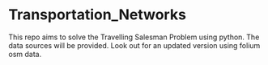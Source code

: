 # Transportation_Networks
This repo aims to solve the Travelling Salesman Problem using python. The data sources will be provided. Look out for an updated version using folium osm data.
